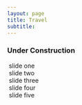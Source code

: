 ```yaml
---
layout: page
title: Travel
subtitle:
---
```

### Under Construction
<section class="slider_container">
	<section class="slider">
	<div class="slide one">
		<img src="{{ 'assets/img/phantom.jpg' | relative_url }}" alt="" />
		<span class="caption"> slide one </span>
	</div>
	<div class="slide two">
		<img src="{{ 'assets/img/phantom.jpg' | relative_url }}" alt="" />
		<span class="caption"> slide two </span>
	</div>
	<div class="slide three">
		<img src="{{ 'assets/img/phantom.jpg' | relative_url }}" alt="" />
		<span class="caption"> slide three </span>
	</div>
	<div class="slide four">
		<img src="{{ 'assets/img/phantom.jpg' | relative_url }}" alt="" />
		<span class="caption"> slide four </span>
	</div>
	<div class="slide four">
		<img src="{{ 'assets/img/phantom.jpg' | relative_url }}" alt="" />
		<span class="caption"> slide five </span>
	</div>
	</section>
</section>
